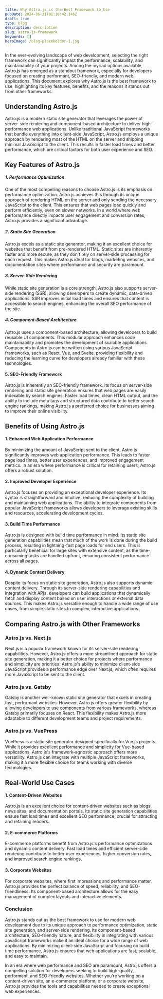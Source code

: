```yaml
---
title: Why Astro.js is the Best Framework to Use
pubDate: 2024-06-21T01:10:42.146Z
draft: true
type: blog
description: description
slug: astro-js-framework
keywords: []
heroImage: /blog-placeholder-1.jpg
---
```


In the ever-evolving landscape of web development, selecting the right framework can significantly impact the performance, scalability, and maintainability of your projects. Among the myriad options available, Astro.js has emerged as a standout framework, especially for developers focused on creating performant, SEO-friendly, and modern web applications. This document explores why Astro.js is the best framework to use, highlighting its key features, benefits, and the reasons it stands out from other frameworks.

## Understanding Astro.js

Astro.js is a modern static site generator that leverages the power of server-side rendering and component-based architecture to deliver high-performance web applications. Unlike traditional JavaScript frameworks that bundle everything into client-side JavaScript, Astro.js employs a unique approach by rendering most of the HTML on the server and shipping minimal JavaScript to the client. This results in faster load times and better performance, which are critical factors for both user experience and SEO.

## Key Features of Astro.js

##### 1. Performance Optimization 
One of the most compelling reasons to choose Astro.js is its emphasis on performance optimization. Astro.js achieves this through its unique approach of rendering HTML on the server and only sending the necessary JavaScript to the client. This ensures that web pages load quickly and perform efficiently, even on slower networks. In a world where web performance directly impacts user engagement and conversion rates, Astro.js provides a significant advantage.

##### 2. Static Site Generation
Astro.js excels as a static site generator, making it an excellent choice for websites that benefit from pre-rendered HTML. Static sites are inherently faster and more secure, as they don't rely on server-side processing for each request. This makes Astro.js ideal for blogs, marketing websites, and documentation sites where performance and security are paramount.

##### 3. Server-Side Rendering
While static site generation is a core strength, Astro.js also supports server-side rendering (SSR), allowing developers to create dynamic, data-driven applications. SSR improves initial load times and ensures that content is accessible to search engines, enhancing the overall SEO performance of the site.

##### **4. Component-Based Architecture**
Astro.js uses a component-based architecture, allowing developers to build reusable UI components. This modular approach enhances code maintainability and promotes the development of scalable applications. Components in Astro.js can be written using various JavaScript frameworks, such as React, Vue, and Svelte, providing flexibility and reducing the learning curve for developers already familiar with these technologies.

#### 5. SEO-Friendly Framework
Astro.js is inherently an SEO-friendly framework. Its focus on server-side rendering and static site generation ensures that web pages are easily indexable by search engines. Faster load times, clean HTML output, and the ability to include meta tags and structured data contribute to better search engine rankings, making Astro.js a preferred choice for businesses aiming to improve their online visibility.

## Benefits of Using Astro.js

#### 1. Enhanced Web Application Performance
By minimizing the amount of JavaScript sent to the client, Astro.js significantly improves web application performance. This leads to faster page load times, better user experiences, and improved engagement metrics. In an era where performance is critical for retaining users, Astro.js offers a robust solution.

#### 2. Improved Developer Experience
Astro.js focuses on providing an exceptional developer experience. Its syntax is straightforward and intuitive, reducing the complexity of building and maintaining web applications. The ability to integrate components from popular JavaScript frameworks allows developers to leverage existing skills and resources, accelerating development cycles.

#### 3. Build Time Performance
Astro.js is designed with build time performance in mind. Its static site generation capabilities mean that much of the work is done during the build process, resulting in lightning-fast page loads for end users. This is particularly beneficial for large sites with extensive content, as the time-consuming tasks are handled upfront, ensuring consistent performance across all pages.

#### 4. Dynamic Content Delivery
Despite its focus on static site generation, Astro.js also supports dynamic content delivery. Through its server-side rendering capabilities and integration with APIs, developers can build applications that dynamically fetch and display content based on user interactions or external data sources. This makes Astro.js versatile enough to handle a wide range of use cases, from simple static sites to complex, interactive applications.

## Comparing Astro.js with Other Frameworks

### Astro.js vs. Next.js
Next.js is a popular framework known for its server-side rendering capabilities. However, Astro.js offers a more streamlined approach for static site generation, making it a better choice for projects where performance and simplicity are priorities. Astro.js's ability to minimize client-side JavaScript provides a performance edge over Next.js, which often requires more JavaScript to be sent to the client.

### Astro.js vs. Gatsby
Gatsby is another well-known static site generator that excels in creating fast, performant websites. However, Astro.js offers greater flexibility by allowing developers to use components from various frameworks, whereas Gatsby primarily focuses on React. This flexibility makes Astro.js more adaptable to different development teams and project requirements.

### Astro.js vs. VuePress
VuePress is a static site generator designed specifically for Vue.js projects. While it provides excellent performance and simplicity for Vue-based applications, Astro.js's framework-agnostic approach offers more versatility. Astro.js can integrate with multiple JavaScript frameworks, making it a more flexible choice for teams working with diverse technologies.

## Real-World Use Cases

#### 1. Content-Driven Websites
Astro.js is an excellent choice for content-driven websites such as blogs, news sites, and documentation portals. Its static site generation capabilities ensure fast load times and excellent SEO performance, crucial for attracting and retaining readers.

#### 2. E-commerce Platforms
E-commerce platforms benefit from Astro.js's performance optimizations and dynamic content delivery. Fast load times and efficient server-side rendering contribute to better user experiences, higher conversion rates, and improved search engine rankings.

#### 3. Corporate Websites
For corporate websites, where first impressions and performance matter, Astro.js provides the perfect balance of speed, reliability, and SEO-friendliness. Its component-based architecture allows for the easy management of complex layouts and interactive elements.

### Conclusion
Astro.js stands out as the best framework to use for modern web development due to its unique approach to performance optimization, static site generation, and server-side rendering. Its component-based architecture, SEO-friendly nature, and flexibility in integrating with various JavaScript frameworks make it an ideal choice for a wide range of web applications. By minimizing client-side JavaScript and focusing on build time performance, Astro.js ensures that web applications are fast, scalable, and easy to maintain.

In an era where web performance and SEO are paramount, Astro.js offers a compelling solution for developers seeking to build high-quality, performant, and SEO-friendly websites. Whether you're working on a content-driven site, an e-commerce platform, or a corporate website, Astro.js provides the tools and capabilities needed to create exceptional web experiences.